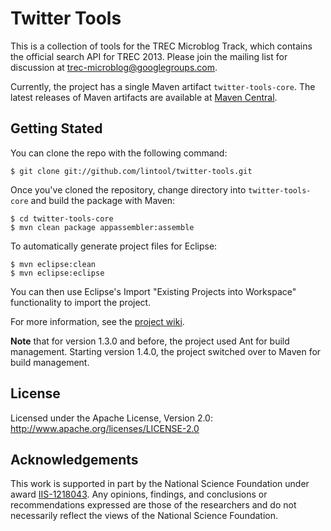 Twitter Tools
=============

This is a collection of tools for the TREC Microblog Track, which contains the official search API for TREC 2013. Please join the mailing list for discussion at [trec-microblog@googlegroups.com](http://groups.google.com/group/trec-microblog).

Currently, the project has a single Maven artifact `twitter-tools-core`. The latest releases of Maven artifacts are available at [Maven Central](http://search.maven.org/#search%7Cga%7C1%7Ccc.twittertools).

Getting Stated
--------------

You can clone the repo with the following command:

```
$ git clone git://github.com/lintool/twitter-tools.git
``` 

Once you've cloned the repository, change directory into `twitter-tools-core` and build the package with Maven:

```
$ cd twitter-tools-core
$ mvn clean package appassembler:assemble
```

To automatically generate project files for Eclipse:

```
$ mvn eclipse:clean
$ mvn eclipse:eclipse
```

You can then use Eclipse's Import "Existing Projects into Workspace" functionality to import the project.

For more information, see the [project wiki](https://github.com/lintool/twitter-tools/wiki).

**Note** that for version 1.3.0 and before, the project used Ant for build management. Starting version 1.4.0, the project switched over to Maven for build management.

License
-------

Licensed under the Apache License, Version 2.0: http://www.apache.org/licenses/LICENSE-2.0


Acknowledgements
----------------

This work is supported in part by the National Science Foundation under award [IIS-1218043](http://www.nsf.gov/awardsearch/showAward?AWD_ID=1218043). Any opinions, findings, and conclusions or recommendations expressed are those of the researchers and do not necessarily reflect the views of the National Science Foundation.
